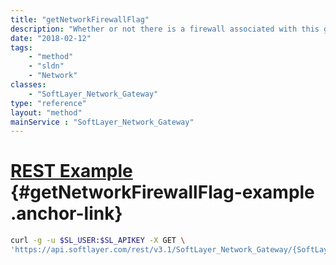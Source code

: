 ```yaml
---
title: "getNetworkFirewallFlag"
description: "Whether or not there is a firewall associated with this gateway."
date: "2018-02-12"
tags:
    - "method"
    - "sldn"
    - "Network"
classes:
    - "SoftLayer_Network_Gateway"
type: "reference"
layout: "method"
mainService : "SoftLayer_Network_Gateway"
---
```


# [REST Example](#getNetworkFirewallFlag-example) <a href="/article/rest/"><i class="fas fa-question"></i></a> {#getNetworkFirewallFlag-example .anchor-link} 
```bash
curl -g -u $SL_USER:$SL_APIKEY -X GET \
'https://api.softlayer.com/rest/v3.1/SoftLayer_Network_Gateway/{SoftLayer_Network_GatewayID}/getNetworkFirewallFlag'
```
